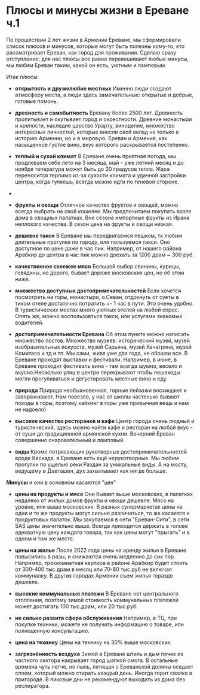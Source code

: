 # Плюсы и минусы жизни в Ереване ч.1

По прошествии 2 лет жизни в Армении Ереване, мы сформировали список плюсов и минусов, которые могут быть полезны кому-то, кто рассматривает Ереван, как город для проживания. Сделаю сразу отступление: для нас плюсы все равно перевешивают любые минусы, мы любим Ереван таким, какой он есть, уютным и ламповым.

Итак плюсы:

* **открытость и дружелюбие местных** Именно люди создают атмосферу места, а люди здесь замечательные: открытые и добрые, готовые помочь.
  
* **древность и самобытность** Еревану более 2500 лет. Древность пропитывает и окутывает город и окрестности. Древние монастыри и крепости, наследие царство Урарту, виноделие, множество интересных личностей, которые внесли свой вклад не только в историю Армении, но и в мировую. Ереван и Армения, как насыщенное густое вино, вкус которого раскрывается постепенно.
  
* **теплый и сухой климат** В Ереване очень приятная погода, мы продлеваем себе лето на 3 месяца, май - уже летний месяц и до ноября тепература может быть до 20 градусов тепла. Жара переносится терпимо из-за сухости климата и удачной застройки центра, когда гуляешь, всегда можно идти по теневой стороне.
* 
* **фрукты и овощи** Отличное качество фруктов и овощей, можно всегда выбрать на свой кошелек. Мы предпочитаем покупать возле дома в овощных палатках. Вне сезона импортные фрукты из Ирана неплохого качества. В сезон цена на фрукты и овощи низкая.
  
* **дешевое такси** В Ереване мы передвигаемся пешком, тк любим длительные прогулки по городу, или пользуемся такси. Оно доступное по цене даже в час пик. Например, от нашего района Арабкир до центра в час пик можно доехать за 1200 драм ~ 300 руб. 
  
* **качественное свеежее мясо** Большой выбор свинины, курицы, говядины, но дорого, бывает дороже московских цен, но об этом ниже.

* **множество доступных достопримечательностей** Если хочется посмотреть на горы, монастыри, о.Севан, отдохнуть от суеты в тихом отеле достаточно потратить +- 1 час в пути. Это очень удобно. В туристических местах много уютных отелей на любой спрос. Опять же, можно воспользовться такси, или услугами знакомых водителей.

* **достопримечательности Еревана** Об этом пункте можно написать множество постов. Множество музеев: исторический музей, музей изобразительных искусств, музей Сарьяна, музей Хачатряна, музей Комитаса и тд и тп. Мы сами, живя уже два года, не обошли все. В Ереване проходят выставки и фестивали. Например, в июне, в Ереване проходит фестиваль вина - там всегда шумно, весело и вкусно.Несколько улиц в центре перекрывают чтобы пешеходы могли прогуливаться и дегустировать местные вино и еду.

* **природа** Природа необыкновенная, горные пейзажи восхищают и завораживают. Нам повезло, у нас от школы частенько бывают походы в горы, поэтому хайкинг в горы уже привычная вещь и нам не надоело)

* **высокое качество ресторанов и кафе** Центр города очень людный и туристический, здесь можно найти кафе и ресторан на любой вкус - от суши до традиционной армянской кухни. Вечерний Ереван совершенно очаровательный и ламповый.

* **виды** Кроме потрясающих рукотворных достопримечательностей вроде Каскада, в Ереване есть ещё нерукотворные. Мы любим прогулки по ущелью реки Раздан за уникальные виды. А на мосту, ведущему в Давташен, дух захватывает как нигде больше.
  
**Минусы** и они в основном касаются "цен"

* **цены на продукты и мясо** Они бывает выше московских, в палатках недалеко от жилых домов фрукты и овощи дешевле. Мясо на уровне, или выше московских. В разных супермаркетах цены на одни и те же продукты могут сильно различаться, то же касается и продуктовых палаток. Мы закупаемся в сети "Ереван-Сити", в сети SAS цены значительно выше. Всегда приходится держать в голове адекватную цену каждого товара, так как цены могут "прыгать" и в одном и том же месте.
  
* **цены на жилье** После 2022 года цены на аренду жилья в Ереване повысились в разы, и снижаются очень медленно до сих пор. Например, трехкомнатная картира в районе Арабкир будет стоить от 300-400 тыс.драм в месяц или 70-80 тыс.руб не включая коммуналку. В других городах Армении съем жилья гораздо дешевле.
 
* **высокие коммунальные платежи** В Ереване нет центрального отопления, поэтому зимой стоимость коммунальных платежей может достигать 100 тыс.драм, или 20 тыс.руб.

* **не сильно развита сфера обслуживания** Например, в ТЦ, при покупке техники, можете не получить информацию о товаре, или полноценную консультацию.

* **цена на технику** Цены на технику на 30% выше московских.

* **загрязнённость воздуха** Зимой в Ереване штиль и дым печек из частного сектора накрывает город шапкой смога. В остальные времена чуть легче, но пыль, летящая с Ереванской долины оседает слоем, который можно стирать каждый день. Иногда горит свалка в пригороде. В пиковые дни не рекомендуют выходить из дома без респиратора.
